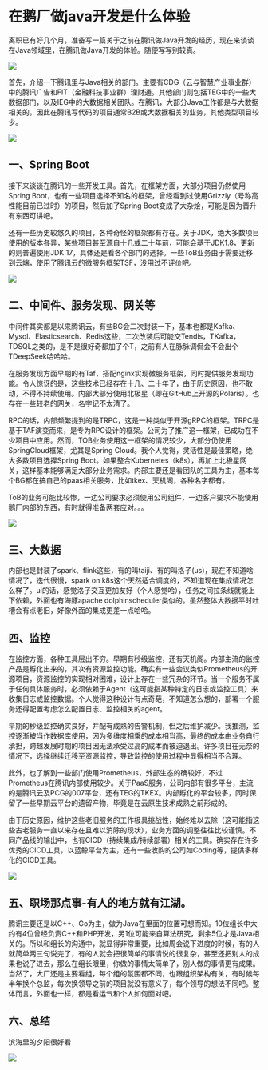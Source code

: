 # 在鹅厂做java开发是什么体验

离职已有好几个月，准备写一篇关于之前在腾讯做Java开发的经历，现在来谈谈在Java领域里，在腾讯做Java开发的体验。随便写写别较真。

![](https://github-images.wenzhihuai.com/images/image-20250226005803850.png)

首先，介绍一下腾讯里与Java相关的部门。主要有CDG（云与智慧产业事业群）中的腾讯广告和FIT（金融科技事业群）理财通。其他部门则包括TEG中的一些大数据部门，以及IEG中的大数据相关团队。在腾讯，大部分Java工作都是与大数据相关的，因此在腾讯写代码的项目通常B2B或大数据相关的业务，其他类型项目较少。

![](https://github-images.wenzhihuai.com/images/a0722ea4-4c0d-43ae-8237-26fc2141dcbe.jpeg)

## 一、Spring Boot

接下来谈谈在腾讯的一些开发工具。首先，在框架方面，大部分项目仍然使用Spring Boot，也有一些项目选择不知名的框架，曾经看到过使用Grizzly（号称高性能目前已过时）的项目，然后加了Spring Boot变成了大杂烩，可能是因为晋升有东西可讲吧。

还有一些历史较悠久的项目，各种奇怪的框架都有存在。关于JDK，绝大多数项目使用的版本各异，某些项目甚至源自十几或二十年前，可能会基于JDK1.8，更新的则普遍使用JDK 17，具体还是看各个部门的选择。一些ToB业务由于需要迁移到云端，使用了腾讯云的微服务框架TSF，没用过不评价吧。

![](https://github-images.wenzhihuai.com/images/image-20250226221411785.png)

## 二、中间件、服务发现、网关等

中间件其实都是以来腾讯云，有些BG会二次封装一下，基本也都是Kafka、Mysql、Elasticsearch、Redis这些，二次改装后可能交Tendis，TKafka，TDSQL之类的，是不是很好奇都加了个T，之前有人在脉脉调侃会不会出个TDeepSeek哈哈哈。

在服务发现方面早期的有Taf，搭配nginx实现微服务框架，同时提供服务发现功能。令人惊讶的是，这些技术已经存在十几、二十年了，由于历史原因，也不敢动，不得不持续使用。内部大部分使用北极星（即在GitHub上开源的Polaris）。也存在一些较老的网关，名字记不太清了。

RPC的话，内部频繁提到的是TRPC，这是一种类似于开源gRPC的框架。TRPC是基于TAF演变而来，是专为RPC设计的框架。公司为了推广这一框架，已成功在不少项目中应用。然而，TOB业务使用这一框架的情况较少，大部分仍使用SpringCloud框架，尤其是Spring Cloud。我个人觉得，灵活性是最佳策略，绝大多数项目选择Spring Boot。如果整合Kubernetes（k8s），再加上北极星网关，这样基本能够满足大部分业务需求。内部主要还是看团队的工具为主，基本每个BG都在搞自己的paas相关服务，比如tkex、天机阁，各种名字都有。

ToB的业务可能比较惨，一边公司要求必须使用公司组件，一边客户要求不能使用鹅厂内部的东西，有时就得准备两套应对。。。

![](https://github-images.wenzhihuai.com/images/image-20250226221646890.png)

## 三、大数据

内部也是封装了spark、flink这些，有的叫taiji、有的叫洛子(us)，现在不知道啥情况了，迭代很慢，spark on k8s这个天然适合调度的，不知道现在集成情况怎么样了。ui的话，感觉洛子交互更加友好（个人感觉哈），任务之间拉条线就能上下依赖，外面也有海豚apache dolphinscheduler类似的。虽然整体大数据平时吐槽会有点老旧，好像外面的集成更差一点哈哈。

## 四、监控

在监控方面，各种工具层出不穷。早期有秒级监控，还有天机阁。内部主流的监控产品是孵化出来的，其次有资源监控功能。确实有一些会议类似Prometheus的开源项目，资源监控的实现相对困难，设计上存在一些冗杂的环节。当一个服务不属于任何具体服务时，必须依赖于Agent（这可能指某种特定的日志或监控工具）来收集日志或监控数据。个人觉得这种设计有点奇葩，不知道怎么想的，部署一个服务还得配置考虑怎么配置日志、监控相关的agent。

早期的秒级监控确实良好，并配有成熟的告警机制，但之后维护减少。我推测，监控逐渐被当作数据库使用，因为多维度相乘的成本相当高，最终的成本由业务自行承担，跨越发展时期的项目因无法承受过高的成本而被迫退出。许多项目在无奈的情况下，选择继续迁移至资源监控，导致监控的使用过程中显得相当不合理。

此外，也了解到一些部门使用Prometheus，外部生态的确较好，不过Prometheus在腾讯内部使用较少。关于PaaS服务，公司内部有很多平台，主流的是腾讯云及PCG的007平台，还有TEG的TKEX。内部孵化的平台较多，同时保留了一些早期云平台的遗留产物，毕竟是在云原生技术成熟之前形成的。

由于历史原因，维护这些老旧服务的工作极具挑战性，始终难以去除（这可能指这些古老服务一直以来存在且难以消除的现状），业务方面的调整往往比较谨慎。不同产品线的输出中，也有CICD（持续集成/持续部署）相关的工具。确实存在许多优秀的CICD工具，以蓝鲸平台为主，还有一些收购的公司如Coding等，提供多样化的CICD工具。

![](https://github-images.wenzhihuai.com/images/image-20250226004709780.png)

## 五、职场那点事-有人的地方就有江湖。

腾讯主要还是以C++、Go为主，做为Java在里面的位置可想而知。10位组长中大约有4位曾经负责C++和PHP开发，另1位可能来自算法研究，剩余5位才是Java相关的。所以和组长的沟通中，就显得非常重要，比如周会说下进度的时候，有的人就简单两三句说完了，有的人就会把很简单的事情说的很复杂，甚至还把别人的成果也说了进去，那么在组长眼里，你做的事情太简单了，别人做的事情更有成果。当然了，大厂还是主要看组，每个组的氛围都不同，也跟组织架构有关，有时候每半年换个总监，每次换领导之前的项目就没有意义了，每个领导的想法不同吧。整体而言，外面也一样，都是看运气和个人如何面对吧。

## 六、总结

滨海里的夕阳很好看

![](https://github-images.wenzhihuai.com/images/image-20250226004658950.png)

